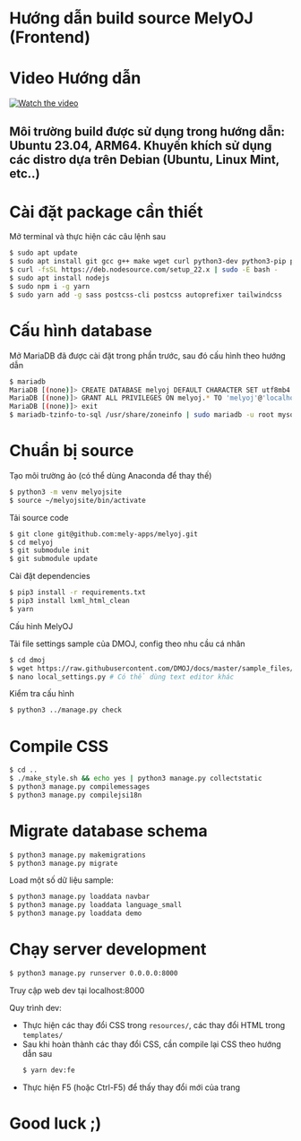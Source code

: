 # Hướng dẫn build source MelyOJ (Frontend)

# Video Hướng dẫn
[![Watch the video](https://github.com/mely-apps/melyoj/assets/59696851/8304a7d2-c7ee-415c-8129-dd4381de1f37
)](https://drive.google.com/file/d/1k2N0sdQNyJvuCdcT4p6871422Or2xt6o/view?usp=sharing)


## Môi trường build được sử dụng trong hướng dẫn: Ubuntu 23.04, ARM64. Khuyến khích sử dụng các distro dựa trên Debian (Ubuntu, Linux Mint, etc..)

# Cài đặt package cần thiết

Mở terminal và thực hiện các câu lệnh sau

```bash
$ sudo apt update
$ sudo apt install git gcc g++ make wget curl python3-dev python3-pip python3-venv libxml2-dev libxslt1-dev zlib1g-dev gettext curl redis-server build-essential mariadb-server libmysqlclient-dev
$ curl -fsSL https://deb.nodesource.com/setup_22.x | sudo -E bash -
$ sudo apt install nodejs
$ sudo npm i -g yarn
$ sudo yarn add -g sass postcss-cli postcss autoprefixer tailwindcss
```

# Cấu hình database

Mở MariaDB đã được cài đặt trong phần trước, sau đó cấu hình theo hướng dẫn

```bash
$ mariadb
MariaDB [(none)]> CREATE DATABASE melyoj DEFAULT CHARACTER SET utf8mb4 DEFAULT COLLATE utf8mb4_general_ci;
MariaDB [(none)]> GRANT ALL PRIVILEGES ON melyoj.* TO 'melyoj'@'localhost' IDENTIFIED BY '<mariadb user password>';
MariaDB [(none)]> exit
$ mariadb-tzinfo-to-sql /usr/share/zoneinfo | sudo mariadb -u root mysql
```

# Chuẩn bị source 

Tạo môi trường ảo (có thể dùng Anaconda để thay thế)

```bash
$ python3 -m venv melyojsite
$ source ~/melyojsite/bin/activate
```

Tải source code

```bash
$ git clone git@github.com:mely-apps/melyoj.git
$ cd melyoj
$ git submodule init
$ git submodule update

```

Cài đặt dependencies

```bash
$ pip3 install -r requirements.txt
$ pip3 install lxml_html_clean
$ yarn
```

Cấu hình MelyOJ

Tải file settings sample của DMOJ, config theo nhu cầu cá nhân

```bash
$ cd dmoj
$ wget https://raw.githubusercontent.com/DMOJ/docs/master/sample_files/local_settings.py
$ nano local_settings.py # Có thể dùng text editor khác
```

Kiểm tra cấu hình

```bash
$ python3 ../manage.py check
```

# Compile CSS

```bash
$ cd ..
$ ./make_style.sh && echo yes | python3 manage.py collectstatic
$ python3 manage.py compilemessages
$ python3 manage.py compilejsi18n
```

# Migrate database schema

```bash
$ python3 manage.py makemigrations
$ python3 manage.py migrate
```

Load một số dữ liệu sample: 

```bash
$ python3 manage.py loaddata navbar
$ python3 manage.py loaddata language_small
$ python3 manage.py loaddata demo
```

# Chạy server development

```bash
$ python3 manage.py runserver 0.0.0.0:8000
```

Truy cập web dev tại localhost:8000

Quy trình dev: 
* Thực hiện các thay đổi CSS trong `resources/`, các thay đổi HTML trong `templates/`
* Sau khi hoàn thành các thay đổi CSS, cần compile lại CSS theo hướng dẫn sau
  ```bash
  $ yarn dev:fe
  ```
* Thực hiện F5 (hoặc Ctrl-F5) để thấy thay đổi mới của trang

# Good luck ;)
